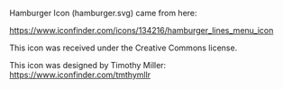 Hamburger Icon (hamburger.svg) came from here:

https://www.iconfinder.com/icons/134216/hamburger_lines_menu_icon

This icon was received under the Creative Commons license.

This icon was designed by Timothy Miller: https://www.iconfinder.com/tmthymllr
